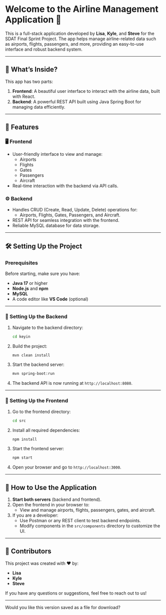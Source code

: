 # Welcome to the Airline Management Application 🚀

This is a full-stack application developed by **Lisa**, **Kyle**, and **Steve** for the SDAT Final Sprint Project. The app helps manage airline-related data such as airports, flights, passengers, and more, providing an easy-to-use interface and robust backend system.

---

## 📖 What’s Inside?

This app has two parts:

1. **Frontend**: A beautiful user interface to interact with the airline data, built with React.
2. **Backend**: A powerful REST API built using Java Spring Boot for managing data efficiently.

---

## 🌟 Features

### 🖥️ Frontend

- User-friendly interface to view and manage:
  - Airports
  - Flights
  - Gates
  - Passengers
  - Aircraft
- Real-time interaction with the backend via API calls.

### ⚙️ Backend

- Handles CRUD (Create, Read, Update, Delete) operations for:
  - Airports, Flights, Gates, Passengers, and Aircraft.
- REST API for seamless integration with the frontend.
- Reliable MySQL database for data storage.

---

## 🛠️ Setting Up the Project

### Prerequisites

Before starting, make sure you have:

- **Java 17** or higher
- **Node.js** and **npm**
- **MySQL**
- A code editor like **VS Code** (optional)

---

### 🚧 Setting Up the Backend

1. Navigate to the backend directory:
   ```bash
   cd keyin
   ```
2. Build the project:
   ```bash
   mvn clean install
   ```
3. Start the backend server:
   ```bash
   mvn spring-boot:run
   ```
4. The backend API is now running at `http://localhost:8080`.

---

### 🎨 Setting Up the Frontend

1. Go to the frontend directory:
   ```bash
   cd src
   ```
2. Install all required dependencies:
   ```bash
   npm install
   ```
3. Start the frontend server:
   ```bash
   npm start
   ```
4. Open your browser and go to `http://localhost:3000`.

---

## 🚀 How to Use the Application

1. **Start both servers** (backend and frontend).
2. Open the frontend in your browser to:
   - View and manage airports, flights, passengers, gates, and aircraft.
3. If you are a developer:
   - Use Postman or any REST client to test backend endpoints.
   - Modify components in the `src/components` directory to customize the UI.

---

## 🤝 Contributors

This project was created with ❤️ by:

- **Lisa**
- **Kyle**
- **Steve**

If you have any questions or suggestions, feel free to reach out to us!

---

Would you like this version saved as a file for download?
